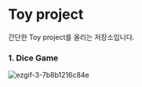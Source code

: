 # Toy project
간단한 Toy project를 올리는 저장소입니다.


### 1. Dice Game
![ezgif-3-7b8b1216c84e](https://user-images.githubusercontent.com/69706762/129526210-885bbeb7-6188-4c94-b052-562233006b1d.gif)





